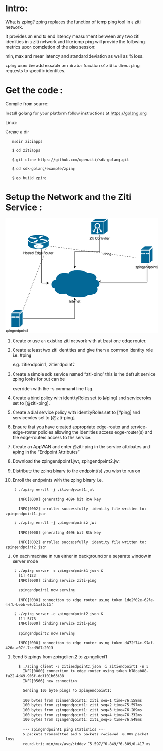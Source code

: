 # Intro:  

What is zping?  zping replaces the function of icmp ping tool in a ziti network.

It provides an end to end latency measurment between any two ziti identities in a ziti network and like icmp ping will provide the following metrics upon completion of the ping session:

min, max and mean latency and standard deviation as well as % loss.

zping uses the addressable terminator function of ziti to direct ping requests to specific identities.

# Get the code :

Compile from source:

Install golang for your platform follow instructions at https://golang.org

Linux:

   Create a dir
```
   mkdir zitiapps
```
```
   $ cd zitiapps
```   
```   
   $ git clone https://github.com/openziti/sdk-golang.git
```
```
   $ cd sdk-golang/example/zping
```
```
   $ go build zping
```

# Setup the Network and the Ziti Service :

![Diagram](network.png)

1. Create or use an existing ziti network with at least one edge router.

1. Create at least two ziti identities and give them a common identity role i.e. #ping 

      e.g. zitiendpoint1, zitiendpoint2

1. Create a simple sdk service named “ziti-ping” this is the default service zping looks for but can be          

   overriden  with the -s command line flag.

1. Create a bind policy with identityRoles set to [#ping] and serviceroles set to [@ziti-ping].

1. Create a dial service policy with identityRoles set to [#ping] and serviceroles set to [@ziti-ping].

1. Ensure that you have created appropriate edge-router and service-edge-router policies allowing the identities access
   edge-router(s) and the edge-routers access to the service.
   

1. Create an AppWAN and enter @ziti-ping in the service attributes and #ping in the “Endpoint Attributes”



1. Download the zpingendpoint1.jwt, zpingendpoint2.jwt

1. Distribute the zping binary to the endpoint(s) you wish to run on

1. Enroll the endpoints with the zping binary i.e. 
```
    $ ./zping enroll -j zitiendpoint1.jwt

      INFO[0000] generating 4096 bit RSA key                  

      INFO[0002] enrolled successfully. identity file written to: zpingendpoint1.json
```    
```
    $ ./zping enroll -j zpingendpoint2.jwt

      INFO[0000] generating 4096 bit RSA key                  

      INFO[0002] enrolled successfully. identity file written to: zpingendpoint2.json
```  

1. On each machine in run either in background or a separate window in server mode
```
    $ ./zping server -c zpingendpoint1.json &
      [1] 4123
      INFO[0000] binding service ziti-ping
      
      zpingendpoint1 now serving
      
      INFO[0000] connection to edge router using token 1de2f02e-62fe-44fb-bebb-e2d21a82d13f            
```
```
    $ ./zping server -c zpingendpoint2.json &
      [1] 5176
      INFO[0000] binding service ziti-ping                    

      zpingendpoint2 now serving

      INFO[0000] connection to edge router using token d472f74c-97af-426a-a07f-7ecd907a2013 
```
1. Send 5 zpings from zpingclient2 to zpingclient1
```
      $ ./zping client -c zitiendpoint2.json -i zitiendpoint1 -n 5
        INFO[0000] connection to edge router using token b78cab88-fa22-4d49-906f-ddf101b63b88 
        INFO[0566] new connection                               

        Sending 100 byte pings to zpingendpoint1:

        100 bytes from zpingendpoint1: ziti_seq=1 time=76.558ms
        100 bytes from zpingendpoint1: ziti_seq=2 time=75.597ms
        100 bytes from zpingendpoint1: ziti_seq=3 time=76.209ms
        100 bytes from zpingendpoint1: ziti_seq=4 time=76.332ms
        100 bytes from zpingendpoint1: ziti_seq=5 time=76.849ms
        
        --- zpingendpoint1 ping statistics ---
        5 packets transmitted and 5 packets recieved, 0.00% packet loss
        round-trip min/max/avg/stddev 75.597/76.849/76.309/0.417 ms
```
